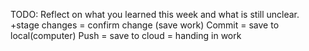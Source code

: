TODO: Reflect on what you learned this week and what is still unclear.
+stage changes = confirm change (save work)
Commit = save to local(computer)
Push = save to cloud = handing in work